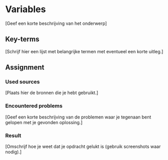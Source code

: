 # Variables
[Geef een korte beschrijving van het onderwerp]

## Key-terms
[Schrijf hier een lijst met belangrijke termen met eventueel een korte uitleg.]

## Assignment
### Used sources
[Plaats hier de bronnen die je hebt gebruikt.]

### Encountered problems
[Geef een korte beschrijving van de problemen waar je tegenaan bent gelopen met je gevonden oplossing.]

### Result
[Omschrijf hoe je weet dat je opdracht gelukt is (gebruik screenshots waar nodig).]
